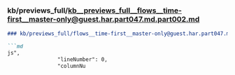 ### kb/previews_full/kb__previews_full__flows__time-first__master-only@guest.har.part047.md.part002.md

```md
### kb/previews_full/flows__time-first__master-only@guest.har.part047.md (part 002)

```md
js",
                "lineNumber": 0,
                "columnNu
```

```

```
